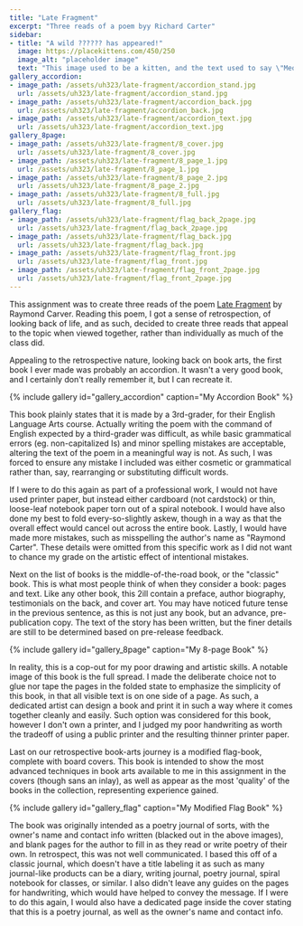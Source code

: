 ```yaml
---
title: "Late Fragment"
excerpt: "Three reads of a poem byy Richard Carter"
sidebar:
- title: "A wild ?????? has appeared!"
  image: https://placekittens.com/450/250
  image_alt: "placeholder image"
  text: "This image used to be a kitten, and the text used to say \"Meow\", but then the kitten-generator broke. The image still might be a kitten, but it's no longer a guarantee."
gallery_accordion:
- image_path: /assets/uh323/late-fragment/accordion_stand.jpg
  url: /assets/uh323/late-fragment/accordion_stand.jpg
- image_path: /assets/uh323/late-fragment/accordion_back.jpg
  url: /assets/uh323/late-fragment/accordion_back.jpg
- image_path: /assets/uh323/late-fragment/accordion_text.jpg
  url: /assets/uh323/late-fragment/accordion_text.jpg
gallery_8page:
- image_path: /assets/uh323/late-fragment/8_cover.jpg
  url: /assets/uh323/late-fragment/8_cover.jpg
- image_path: /assets/uh323/late-fragment/8_page_1.jpg
  url: /assets/uh323/late-fragment/8_page_1.jpg
- image_path: /assets/uh323/late-fragment/8_page_2.jpg
  url: /assets/uh323/late-fragment/8_page_2.jpg
- image_path: /assets/uh323/late-fragment/8_full.jpg
  url: /assets/uh323/late-fragment/8_full.jpg
gallery_flag:
- image_path: /assets/uh323/late-fragment/flag_back_2page.jpg
  url: /assets/uh323/late-fragment/flag_back_2page.jpg
- image_path: /assets/uh323/late-fragment/flag_back.jpg
  url: /assets/uh323/late-fragment/flag_back.jpg
- image_path: /assets/uh323/late-fragment/flag_front.jpg
  url: /assets/uh323/late-fragment/flag_front.jpg
- image_path: /assets/uh323/late-fragment/flag_front_2page.jpg
  url: /assets/uh323/late-fragment/flag_front_2page.jpg
---
```


This assignment was to create three reads of the poem [Late Fragment](https://allpoetry.com/Late-Fragment) by Raymond Carver. Reading this poem, I got a sense of retrospection, of looking back of life, and as such, decided to create three reads that appeal to the topic when viewed together, rather than individually as much of the class did.

Appealing to the retrospective nature, looking back on book arts, the first book I ever made was probably an accordion. It wasn't a very good book, and I certainly don't really remember it, but I can recreate it.

{% include gallery id="gallery_accordion" caption="My Accordion Book" %}

This book plainly states that it is made by a 3rd-grader, for their English Language Arts course. Actually writing the poem with the command of English expected by a third-grader was difficult, as while basic grammatical errors (eg. non-capitalized Is) and minor spelling mistakes are acceptable, altering the text of the poem in a meaningful way is not. As such, I was forced to ensure any mistake I included was either cosmetic or grammatical rather than, say, rearranging or substituting difficult words.

If I were to do this again as part of a professional work, I would not have used printer paper, but instead either cardboard (not cardstock) or thin, loose-leaf notebook paper torn out of a spiral notebook. I would have also done my best to fold every-so-slightly askew, though in a way as that the overall effect would cancel out across the entire book. Lastly, I would have made more mistakes, such as misspelling the author's name as "Raymond Carter". These details were omitted from this specific work as I did not want to chance my grade on the artistic effect of intentional mistakes.

Next on the list of books is the middle-of-the-road book, or the "classic" book. This is what most people think of when they consider a book: pages and text. Like any other book, this 2ill contain a preface, author biography, testimonials on the back, and cover art. You may have noticed future tense in the previous sentence, as this is not just any book, but an advance, pre-publication copy. The text of the story has been written, but the finer details are still to be determined based on pre-release feedback.

{% include gallery id="gallery_8page" caption="My 8-page Book" %}

In reality, this is a cop-out for my poor drawing and artistic skills. A notable image of this book is the full spread. I made the deliberate choice not to glue nor tape the pages in the folded state to emphasize the simplicity of this book, in that all visible text is on one side of a page. As such, a dedicated artist can design a book and print it in such a way where it comes together cleanly and easily. Such option was considered for this book, however I don't own a printer, and I judged my poor handwriting as worth the tradeoff of using a public printer and the resulting thinner printer paper.

Last on our retrospective book-arts journey is a modified flag-book, complete with board covers. This book is intended to show the most advanced techniques in book arts available to me in this assignment in the covers (though sans an inlay), as well as appear as the most 'quality' of the books in the collection, representing experience gained.

{% include gallery id="gallery_flag" caption="My Modified Flag Book" %}

The book was originally intended as a poetry journal of sorts, with the owner's name and contact info written (blacked out in the above images), and blank pages for the author to fill in as they read or write poetry of their own. In retrospect, this was not well communicated. I based this off of a classic journal, which doesn't have a title labeling it as such as many journal-like products can be a diary, writing journal, poetry journal, spiral notebook for classes, or similar. I also didn't leave any guides on the pages for handwriting, which would have helped to convey the message. If I were to do this again, I would also have a dedicated page inside the cover stating that this is a poetry journal, as well as the owner's name and contact info.
